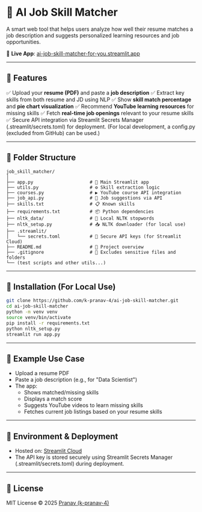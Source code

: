 # 🧠 AI Job Skill Matcher

A smart web tool that helps users analyze how well their resume matches a job description and suggests personalized learning resources and job opportunities.

🚀 **Live App**: [ai-job-skill-matcher-for-you.streamlit.app](https://ai-job-skill-matcher-for-you.streamlit.app/)

---

## 📌 Features

✅ Upload your **resume (PDF)** and paste a **job description** 
✅ Extract key skills from both resume and JD using NLP 
✅ Show **skill match percentage** and **pie chart visualization** 
✅ Recommend **YouTube learning resources** for missing skills 
✅ Fetch **real-time job openings** relevant to your resume skills 
✅ Secure API integration via Streamlit Secrets Manager (.streamlit/secrets.toml) for deployment. 
   (For local development, a config.py (excluded from GitHub) can be used.)

---

## 📁 Folder Structure

```
job_skill_matcher/
│
├── app.py                     # 🚀 Main Streamlit app
├── utils.py                   # ⚙️ Skill extraction logic
├── courses.py                 # ▶️ YouTube course API integration
├── job_api.py                 # 🧭 Job suggestions via API
├── skills.txt                 # 📋 Known skills
├── requirements.txt           # 📦 Python dependencies
├── nltk_data/                 # 🧠 Local NLTK stopwords
├── nltk_setup.py              # 📥 NLTK downloader (for local use)
├── .streamlit/
│   └── secrets.toml           # 🔐 Secure API keys (for Streamlit Cloud)
├── README.md                  # 📖 Project overview
├── .gitignore                 # 🚫 Excludes sensitive files and folders
└── (test scripts and other utils...)

```

---

## 🔧 Installation (For Local Use)

```bash
git clone https://github.com/k-pranav-4/ai-job-skill-matcher.git
cd ai-job-skill-matcher
python -m venv venv
source venv/bin/activate
pip install -r requirements.txt
python nltk_setup.py
streamlit run app.py
```

---

## 🧪 Example Use Case

- Upload a resume PDF 
- Paste a job description (e.g., for "Data Scientist") 
- The app:
  - Shows matched/missing skills
  - Displays a match score
  - Suggests YouTube videos to learn missing skills
  - Fetches current job listings based on your resume skills

---

## 🔐 Environment & Deployment

- Hosted on: [Streamlit Cloud](https://streamlit.io/cloud)
- The API key is stored securely using Streamlit Secrets Manager (.streamlit/secrets.toml) during deployment. 

---

## 🪪 License

MIT License © 2025 [Pranav (k-pranav-4)](https://github.com/k-pranav-4)
